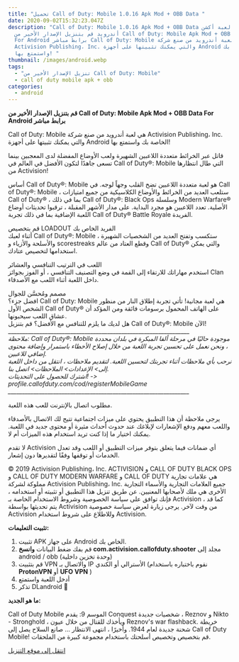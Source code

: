 ```yaml
---
title: "تحميل Call of Duty: Mobile 1.0.16 Apk Mod + OBB Data "
date: 2020-09-02T15:32:23.047Z
description: "Call of Duty: Mobile 1.0.16 Apk Mod + OBB Data الأحدث هي لعبة أكشن
  أندرويد قم بتنزيل الإصدار الأخير من Call of Duty: Mobile Apk Mod + OBB Data
  For Android برابط مباشر Call of Duty: Mobile هي لعبة أندرويد من صنع شركة
  Activision Publishing، Inc. والتي يمكنك تثبيتها على أجهزة Android الخاصة بك
  واستمتع بها! "
thumbnail: /images/android.webp
tags:
  - "تنزيل الإصدار الأخير من Call of Duty: Mobile"
  - call of duty mobile apk + obb
categories:
  - android
---
```

<!--StartFragment-->



**قم بتنزيل الإصدار الأخير من Call of Duty: Mobile Apk Mod + OBB Data For Android برابط مباشر**

Call of Duty: Mobile هي لعبة أندرويد من صنع شركة Activision Publishing، Inc. والتي يمكنك تثبيتها على أجهزة Android الخاصة بك واستمتع بها!

قاتل عبر الخرائط متعددة اللاعبين الشهيرة ولعب الأوضاع المفضلة لدى المعجبين بينما تسعى جاهدًا لتكون الأفضل في العالم في Call of Duty®: Mobile التي طال انتظارها من Activision!

أساس Call of Duty®: Mobile هو لعبة متعددة اللاعبين تضخ القلب وجهاً لوجه. في Call of Duty®: Mobile ، ستلعب العديد من الخرائط والأوضاع الكلاسيكية من جميع امتيازات Call of Duty® ، بما في ذلك Call of Duty®: Black Ops وسلسلة Modern Warfare® الأصلية. تعدد اللاعبين هو مجرد البداية. على مدار الأشهر المقبلة ، ترقبوا تحديثات أوضاع اللعبة الإضافية بما في ذلك تجربة Call of Duty® Battle Royale الفريدة.

قم بتخصيص LOADOUT الفريد الخاص بك\
أثناء لعبك Call of Duty®: Mobile ، ستكسب وتفتح العديد من الشخصيات الشهيرة والأسلحة والأزياء و scorestreaks وقطع العتاد من عالم Call of Duty® والتي يمكن استخدامها لتخصيص عتادك.

اللعب في الترتيب التنافسي والعشائر\
استخدم مهاراتك للارتقاء إلى القمة في وضع التصنيف التنافسي ، أو الفوز بجوائز Clan داخل اللعبة أثناء اللعب مع الأصدقاء.

مصمم ومُحسَّن للجوال\
افضل جزء؟ Call of Duty: Mobile هي لعبة مجانية! تأتي تجربة إطلاق النار من منظور الشخص الأول Call of Duty® على الهاتف المحمول برسومات فائقة ومن المؤكد أن عشاق اللعب سيحبونها.\
هل لديك ما يلزم للتنافس مع الأفضل؟ قم بتنزيل Call of Duty®: Mobile الآن!\
\_\_\_\_\_\_\_\_\_\_\_\_\_\_\_\_\_\_\_\_\_\_\_\_\_\_\_\_\_\_\_\_\_\_\_\_\_\_\_\_\_\_\_\_\_\_\_\_\_\_\_\_\_\_\_\_\_\_\_\_\_\_\_\__\
ملاحظة: Call of Duty®: Mobile موجودة حاليًا في مرحلة ألفا المبكرة في بلدان محددة ، ونحن نعمل على تحسين تجربة اللعبة من خلال إصلاح الأخطاء باستمرار وإضافة محتوى إضافي للاعبين.\
نرحب بأي ملاحظات أثناء تجربتك لتحسين اللعبة. لتقديم ملاحظات ، انتقل من داخل اللعبة إلى> الإعدادات> الملاحظات> اتصل بنا.\
اشترك للحصول على التحديثات! -> profile.callofduty.com/cod/registerMobileGame\
\_\_\_\_\_\_\_\_\_\_\_\_\_\_\_\_\_\_\_\_\_\_\_\_\_\_\_\_\_\_\_\_\_\_\_\_\_\_\_\_\_\_\_\_\_\_\_\_\_\_\_\_\_\_\_\_\_\_\_\_\_\_\_\__

مطلوب اتصال بالإنترنت للعب هذه اللعبة.

يرجى ملاحظة أن هذا التطبيق يحتوي على ميزات اجتماعية تتيح لك الاتصال بالأصدقاء واللعب معهم ودفع الإشعارات لإبلاغك عند حدوث أحداث مثيرة أو محتوى جديد في اللعبة. يمكنك اختيار ما إذا كنت تريد استخدام هذه الميزات أم لا.

لا تقدم Activision أي ضمانات فيما يتعلق بتوفر ميزات التطبيق أو اللعب وقد تعدل الخدمات أو توقفها وفقًا لتقديرها دون إشعار.

© 2019 Activision Publishing، Inc. ACTIVISION و CALL OF DUTY BLACK OPS و CALL OF DUTY MODERN WARFARE و CALL OF DUTY هي علامات تجارية مملوكة لشركة Activision Publishing، Inc. جميع العلامات التجارية والأسماء التجارية الأخرى هي ملك لأصحابها المعنيين. عن طريق تنزيل هذا التطبيق أو تثبيته أو استخدامه ، فإنك توافق على سياسة الخصوصية وشروط الاستخدام الخاصة بـ Activision ، كما قد يتم تحديثها بواسطة Activision من وقت لآخر. يرجى زيارة لعرض سياسة خصوصية Activision وللاطلاع على شروط استخدام Activision.



**تثبيت التعليمات:**

1. تثبيت APK على جهاز Android الخاص بك.
2. قم بفك ضغط البيانات **وانسخ com.activision.callofduty.shooter** مجلد إلى android / obb (وحدة تخزين داخلية)
3. قم بتثبيت VPN والاتصال بـ IP الأسترالي أو الكندي (نقوم باختباره باستخدام **ProtonVPN** أو **UFO VPN** )
4. أدخل اللعبة واستمتع
5. تذكر DLandroid 🙂

**ما هو الجديد:**

Call of Duty Mobile الموسم 9: يقدم Conquest شخصيات جديدة ، Reznov و Nikto - Stronghold ، ويأخذك للقتال من خلال عيون Reznov's war flashback. خريطة شحنة جديدة لعام 1944. وأخيرًا ، انتهى الانتظار ... صانع السلاح يصل إلى Call of Duty Mobile! قم بتخصيص وتخصيص أسلحتك باستخدام مجموعة كبيرة من الملحقات.





[انتقل إلى موقع التنزيل](https://dl-android.com/p/index.php?id=call-of-duty-mobile-apk "قم بتنزيل Direct Link Call of Duty: Mobile 1.0.16 Apk Mod + OBB Data الأحدث ") 

<!--EndFragment-->